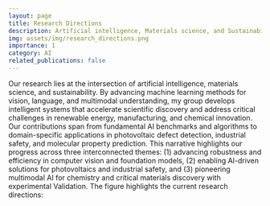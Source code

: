 ```yaml
---
layout: page
title: Research Directions
description: Artificial intelligence, Materials science, and Sustainability
img: assets/img/research_directions.png
importance: 1
category: AI
related_publications: false
---
```


Our research lies at the intersection of artificial intelligence, materials science, and sustainability. By advancing machine learning methods for vision, language, and multimodal understanding, my group develops intelligent systems that accelerate scientific discovery and address critical challenges in renewable energy, manufacturing, and chemical innovation. Our contributions span from fundamental AI benchmarks and algorithms to domain-specific applications in photovoltaic defect detection, industrial safety, and molecular property prediction. This narrative highlights our progress across three interconnected themes: (1) advancing robustness and efficiency in computer vision and foundation models, (2) enabling AI-driven solutions for photovoltaics and industrial safety, and (3) pioneering multimodal AI for chemistry and critical materials discovery with experimental Validation. The figure highlights the current research directions:

